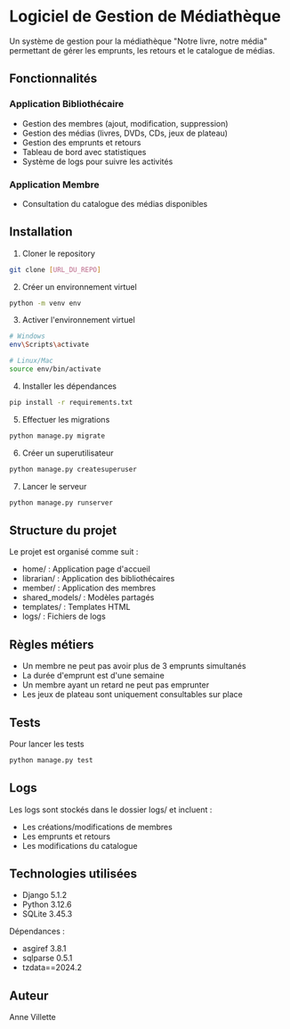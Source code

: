 # Logiciel de Gestion de Médiathèque

Un système de gestion pour la médiathèque "Notre livre, notre média" permettant de gérer les emprunts, les retours et le catalogue de médias.

## Fonctionnalités

### Application Bibliothécaire
- Gestion des membres (ajout, modification, suppression)
- Gestion des médias (livres, DVDs, CDs, jeux de plateau)
- Gestion des emprunts et retours
- Tableau de bord avec statistiques
- Système de logs pour suivre les activités

### Application Membre
- Consultation du catalogue des médias disponibles

## Installation

1. Cloner le repository
```bash
git clone [URL_DU_REPO]
```
2. Créer un environnement virtuel
```bash
python -m venv env
```
3. Activer l'environnement virtuel
```bash
# Windows
env\Scripts\activate

# Linux/Mac
source env/bin/activate
```
4. Installer les dépendances
```bash
pip install -r requirements.txt
```
5. Effectuer les migrations
```bash
python manage.py migrate
```
6. Créer un superutilisateur
```bash
python manage.py createsuperuser
```
7. Lancer le serveur
```bash
python manage.py runserver
```

## Structure du projet
Le projet est organisé comme suit :

- home/ : Application page d'accueil
- librarian/ : Application des bibliothécaires
- member/ : Application des membres
- shared_models/ : Modèles partagés
- templates/ : Templates HTML
- logs/ : Fichiers de logs

## Règles métiers
- Un membre ne peut pas avoir plus de 3 emprunts simultanés 
- La durée d'emprunt est d'une semaine
- Un membre ayant un retard ne peut pas emprunter
- Les jeux de plateau sont uniquement consultables sur place

## Tests
Pour lancer les tests 
```bash
python manage.py test
```

## Logs
Les logs sont stockés dans le dossier logs/ et incluent :

- Les créations/modifications de membres
- Les emprunts et retours
- Les modifications du catalogue

## Technologies utilisées
- Django 5.1.2
- Python 3.12.6
- SQLite 3.45.3

Dépendances :
- asgiref 3.8.1
- sqlparse 0.5.1
- tzdata==2024.2

## Auteur
Anne Villette
